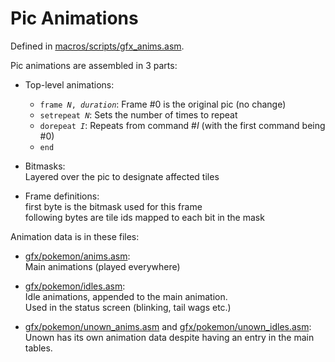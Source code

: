 # Pic Animations

Defined in [macros/scripts/gfx_anims.asm](https://github.com/pret/pokecrystal/blob/master/macros/scripts/gfx_anims.asm).

Pic animations are assembled in 3 parts:

- Top-level animations:
   - <code>frame <i>N</i>, <i>duration</i></code>: Frame #0 is the original pic (no change)
   - <code>setrepeat <i>N</i></code>: Sets the number of times to repeat
   - <code>dorepeat <i>I</i></code>: Repeats from command #<i>I</i> (with the first command being #0)
   - `end`

- Bitmasks:  
  Layered over the pic to designate affected tiles

- Frame definitions:  
  first byte is the bitmask used for this frame  
  following bytes are tile ids mapped to each bit in the mask

Animation data is in these files:

- [gfx/pokemon/anims.asm](https://github.com/pret/pokecrystal/blob/master/gfx/pokemon/anims.asm):  
  Main animations (played everywhere)

- [gfx/pokemon/idles.asm](https://github.com/pret/pokecrystal/blob/master/gfx/pokemon/idles.asm):  
  Idle animations, appended to the main animation.  
  Used in the status screen (blinking, tail wags etc.)

- [gfx/pokemon/unown_anims.asm](https://github.com/pret/pokecrystal/blob/master/gfx/pokemon/unown_anims.asm) and [gfx/pokemon/unown_idles.asm](https://github.com/pret/pokecrystal/blob/master/gfx/pokemon/unown_idles.asm):  
  Unown has its own animation data despite having an entry in the main tables.
